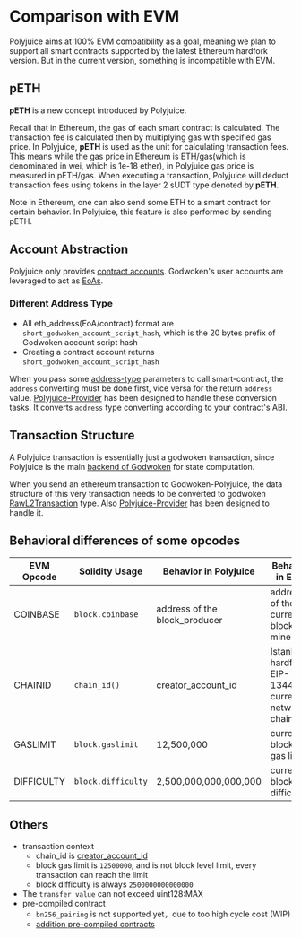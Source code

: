 # Comparison with EVM

Polyjuice aims at 100% EVM compatibility as a goal, meaning we plan to support all smart contracts supported by the latest Ethereum hardfork version. But in the current version, something is incompatible with EVM.

## pETH

**pETH** is a new concept introduced by Polyjuice.

Recall that in Ethereum, the gas of each smart contract is calculated. The transaction fee is calculated then by multiplying gas with specified gas price. In Polyjuice, **pETH** is used as the unit for calculating transaction fees. This means while the gas price in Ethereum is ETH/gas(which is denominated in wei, which is 1e-18 ether), in Polyjuice gas price is measured in pETH/gas. When executing a transaction, Polyjuice will deduct transaction fees using tokens in the layer 2 sUDT type denoted by **pETH**.

Note in Ethereum, one can also send some ETH to a smart contract for certain behavior. In Polyjuice, this feature is also performed by sending pETH.

## Account Abstraction

Polyjuice only provides [contract accounts](https://ethereum.org/en/glossary/#contract-account). Godwoken's user accounts are leveraged to act as [EoAs](https://ethereum.org/en/glossary/#eoa).

### Different Address Type

* All eth_address(EoA/contract) format are `short_godwoken_account_script_hash`, which is the 20 bytes prefix of Godwoken account script hash
* Creating a contract account returns `short_godwoken_account_script_hash`

When you pass some [address-type](https://docs.soliditylang.org/en/v0.8.9/types.html#address) parameters to call smart-contract, the `address` converting must be done first, vice versa for the return `address` value. [Polyjuice-Provider](https://github.com/nervosnetwork/polyjuice-provider) has been designed to handle these conversion tasks. It converts `address` type converting according to your contract's ABI.

## Transaction Structure

A Polyjuice transaction is essentially just a godwoken transaction, since Polyjuice is the main [backend of Godwoken](https://github.com/nervosnetwork/godwoken/blob/master/docs/life_of_a_godwoken_transaction.md#backend) for state computation.

When you send an ethereum transaction to Godwoken-Polyjuice, the data structure of this very transaction needs to be converted to godwoken [RawL2Transaction](https://github.com/nervosnetwork/godwoken/blob/9a3d92/crates/types/schemas/godwoken.mol#L56-L61) type. Also [Polyjuice-Provider](https://github.com/nervosnetwork/polyjuice-provider) has been designed to handle it.

## Behavioral differences of some opcodes

| EVM Opcode | Solidity Usage | Behavior in Polyjuice | Behavior in EVM |
| - | - | - | - |
| COINBASE | `block.coinbase` | address of the block_producer | address of the current block's miner |
| CHAINID | `chain_id()` | creator_account_id | Istanbul hardfork, EIP-1344: current network's chain id |
| GASLIMIT | `block.gaslimit` | 12,500,000 | current block's gas limit |
| DIFFICULTY | `block.difficulty` | 2,500,000,000,000,000 | current block's difficulty |

## Others

* transaction context
  * chain_id is [creator_account_id](https://github.com/nervosnetwork/godwoken/blob/5735d8f/docs/life_of_a_polyjuice_transaction.md#root-account--deployment)
  * block gas limit is `12500000`, and is not block level limit, every transaction can reach the limit
  * block difficulty is always `2500000000000000`
* The `transfer value` can not exceed uint128:MAX
* pre-compiled contract
  * `bn256_pairing` is not supported yet，due to too high cycle cost (WIP)
  * [addition pre-compiled contracts](Addition-Features.md)

